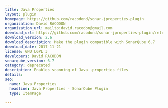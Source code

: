 ```yaml
---
title: Java Properties
layout: plugin
homepage: https://github.com/racodond/sonar-jproperties-plugin
organization: David RACODON
organization_url: mailto:david.racodon@gmail.com
download_url: https://github.com/racodond/sonar-jproperties-plugin/releases/download/2.6/sonar-jproperties-plugin-2.6.jar
download_version: 2.6
download_description: Make the plugin compatible with SonarQube 6.7
download_date: 2017-11-21
license: GNU LGPL 3
developers: David RACODON
sonarqube_version: 6.7
category: deprecated
description: Enables scanning of Java .properties files
details: 
seo: 
  name: Java Properties
  headline: Java Properties - SonarQube Plugin
  type: ItemPage

---
```

